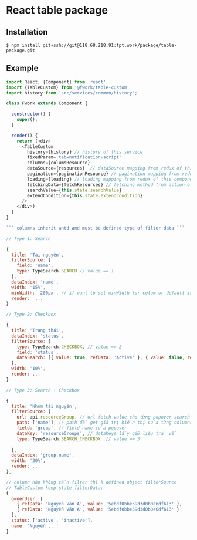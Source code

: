 # React table package
## Installation

```
$ npm install git+ssh://git@118.68.218.91:fpt.work/package/table-package.git
```

## Example

``` javascript
import React, {Component} from 'react'
import {TableCustom} from '@fwork/table-custom'
import history from 'src/services/common/history';

class Fwork extends Component {

  constructor() {
    super();
  }

  render() {
    return (<div>
      <TableCustom
        history={history} // history of this service
        fixedParam='tab=notification-script'
        columns={columsResource} 
        dataSource={resources}  // dataSource mapping from redux of this component
        pagination={paginationResource} // pagination mapping from redux of this component
        loading={loading} // loading mapping from redux of this component
        fetchingData={fetchResources} // fetching method from action of this component
        searchValue={this.state.searchValue}
        extendCondition={this.state.extendCondition}
      />
    </div>)
  }
}

``` columns inherit antd and must be defined type of filter data ```

// Type 1: Search

{
  title: 'Tài nguyên',
  filterSource: {
    field: 'name',
    type: TypeSearch.SEARCH // value == 1
  },
  dataIndex: 'name',
  width: '15%',
  minWidth: '200px', // if want to set minWidth for colum or default is 100px
  render:  ...
}

// Type 2: Checkbox

{
  title: 'Trạng thái',
  dataIndex: 'status',
  filterSource: {
    type: TypeSearch.CHECKBOX, // value == 2
    field: 'status',
    dataSearch: [{ value: true, refData: 'Active' }, { value: false, refData: 'Inactive' }]
  },
  width: '10%',
  render: ...
}

// Type 3: Search + Checkbox

{
  title: 'Nhóm tài nguyên',
  filterSource: {
    url: api.resourceGroup, // url fetch value cho từng popover search
    path: ['name'], // path để get giá trị hiển thị của từng columns
    field: 'group', // field name của popover
    dataKey: 'resourceGroups', // dataKeys lấy giữ liệu trả về
    type: TypeSearch.SEARCH_CHECKBOX  // value == 3
    
  },
  dataIndex: 'group.name',
  width: '20%',
  render: ...
},

// column nào không cần filter thì k defined object filterSource
// TableCustom keep state filterData: 
{
  ownerUser: [
    { refData: 'Nguyễn Văn A', value: '5ebdf0bbe59d3d0b0e6df613' },
    { refData: 'Nguyễn Văn A', value: '5ebdf0bbe59d3d0b0e6df613' }
  ],
  status: ['active', 'inactive'],
  name: 'Nguyễn ...'
}




